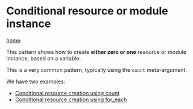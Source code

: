 # Conditional resource or module instance

[home](../)

This pattern shows how to create **either zero or one** resource or module instance, based on a variable.

This is a very common pattern, typically using the `count` meta-argument.

We have two examples:

- [Conditional resource creation using count](./conditional_resource_creation_count/)
- [Conditional resource creation using for_each](./conditional_resource_creation_for_each/)
